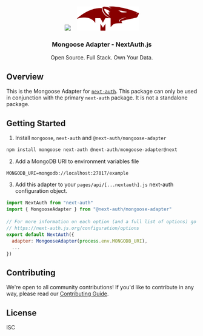 <p align="center">
   <br/>
   <a href="https://next-auth.js.org" target="_blank"><img height="64px" src="https://next-auth.js.org/img/logo/logo-sm.png" /></a>&nbsp;&nbsp;&nbsp;&nbsp;<img height="64px" src="./logo.svg" />
   <h3 align="center"><b>Mongoose Adapter</b> - NextAuth.js</h3>
   <p align="center">
   Open Source. Full Stack. Own Your Data.
   </p>
</p>

## Overview

This is the Mongoose Adapter for [`next-auth`](https://next-auth.js.org). This package can only be used in conjunction with the primary `next-auth` package. It is not a standalone package.

## Getting Started

1. Install `mongoose`, `next-auth` and `@next-auth/mongoose-adapter`

```js
npm install mongoose next-auth @next-auth/mongoose-adapter@next
```

2. Add a MongoDB URI to environment variables file
```env
MONGODB_URI=mongodb://localhost:27017/example
```

3. Add this adapter to your `pages/api/[...nextauth].js` next-auth configuration object.

```js
import NextAuth from "next-auth"
import { MongooseAdapter } from "@next-auth/mongoose-adapter"

// For more information on each option (and a full list of options) go to
// https://next-auth.js.org/configuration/options
export default NextAuth({
  adapter: MongooseAdapter(process.env.MONGODB_URI),
  ...
})
```

## Contributing

We're open to all community contributions! If you'd like to contribute in any way, please read our [Contributing Guide](https://github.com/nextauthjs/adapters/blob/main/CONTRIBUTING.md).

## License

ISC
